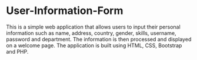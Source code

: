 # User-Information-Form
This is a simple web application that allows users to input their personal information such as name, address, country, gender, skills, username, password and department. The information is then processed and displayed on a welcome page. The application is built using HTML, CSS, Bootstrap and PHP.
